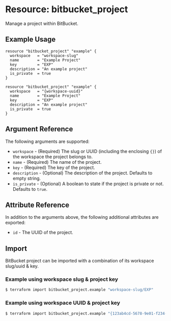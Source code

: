 # Resource: bitbucket_project
Manage a project within BitBucket.

## Example Usage
```hcl
resource "bitbucket_project" "example" {
  workspace   = "workspace-slug"
  name        = "Example Project"
  key         = "EXP"
  description = "An example project"
  is_private  = true
}
```
```hcl
resource "bitbucket_project" "example" {
  workspace   = "{workspace-uuid}"
  name        = "Example Project"
  key         = "EXP"
  description = "An example project"
  is_private  = true
}
```

## Argument Reference
The following arguments are supported:
* `workspace` - (Required) The slug or UUID (including the enclosing `{}`) of the workspace the project belongs to.
* `name` - (Required) The name of the project.
* `key` - (Required) The key of the project.
* `description` - (Optional) The description of the project. Defaults to empty string.
* `is_private` - (Optional) A boolean to state if the project is private or not. Defaults to `true`.

## Attribute Reference
In addition to the arguments above, the following additional attributes are exported:
* `id` - The UUID of the project.

## Import
BitBucket project can be imported with a combination of its workspace slug/uuid & key.

### Example using workspace slug & project key
```sh
$ terraform import bitbucket_project.example "workspace-slug/EXP"
```

### Example using workspace UUID & project key
```sh
$ terraform import bitbucket_project.example "{123ab4cd-5678-9e01-f234-5678g9h01i2j}/EXP"
```
